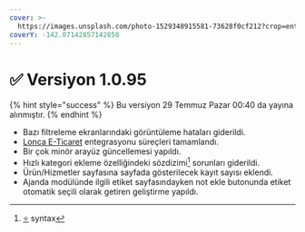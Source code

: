 ```yaml
---
cover: >-
  https://images.unsplash.com/photo-1529348915581-73628f0cf212?crop=entropy&cs=srgb&fm=jpg&ixid=M3wxOTcwMjR8MHwxfHNlYXJjaHwyfHxwYWxtfGVufDB8fHx8MTcyMjE0NTA5M3ww&ixlib=rb-4.0.3&q=85
coverY: -142.07142857142858
---
```


# ✅ Versiyon 1.0.95

{% hint style="success" %}
Bu versiyon 29 Temmuz Pazar 00:40 da yayına alınmıştır.
{% endhint %}

* Bazı filtreleme ekranlarındaki görüntüleme hataları giderildi.
* [Lonca E-Ticaret](https://lonca.org) entegrasyonu süreçleri tamamlandı.
* Bir çok minör arayüz güncellemesi yapıldı.
* Hızlı kategori ekleme özelliğindeki sözdizimi[^1] sorunları giderildi.
* Ürün/Hizmetler sayfasına sayfada gösterilecek kayıt sayısı eklendi.
* Ajanda modülünde ilgili etiket sayfasındayken not ekle butonunda etiket otomatik seçili olarak getiren geliştirme yapıldı.











[^1]: [⭐](https://emojipedia.org/star) syntax
